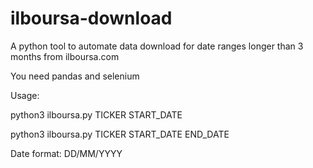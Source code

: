 # ilboursa-download

A python tool to automate data download for date ranges longer than 3 months from ilboursa.com

You need pandas and selenium

Usage:

python3 ilboursa.py TICKER START_DATE

python3 ilboursa.py TICKER START_DATE END_DATE

Date format: DD/MM/YYYY
